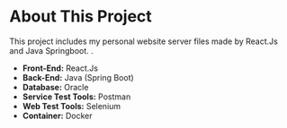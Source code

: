 # About This Project
This project includes my personal website server files made by React.Js and Java Springboot.
.
* **Front-End:** React.Js
* **Back-End:** Java (Spring Boot)
* **Database:** Oracle
* **Service Test Tools:** Postman
* **Web Test Tools:** Selenium
* **Container:** Docker
